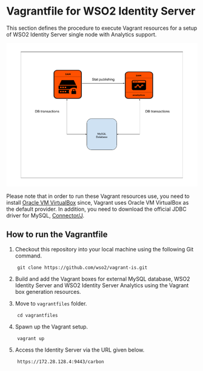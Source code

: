 # Vagrantfile for WSO2 Identity Server

This section defines the procedure to execute Vagrant resources for a setup of WSO2 Identity Server single
node with Analytics support.<br>

![Deployment architecture](deployment-architecture.png)

Please note that in order to run these Vagrant resources use, you need to install
[Oracle VM VirtualBox](http://www.oracle.com/technetwork/server-storage/virtualbox/downloads/index.html)
since, Vagrant uses Oracle VM VirtualBox as the default provider. In addition, you need to download the official JDBC driver
for MySQL, [Connector/J](https://dev.mysql.com/downloads/connector/j/5.1.html).

## How to run the Vagrantfile

1. Checkout this repository into your local machine using the following Git command.

```
    git clone https://github.com/wso2/vagrant-is.git
```

2. Build and add the Vagrant boxes for external MySQL database, WSO2 Identity Server and WSO2 Identity Server Analytics using the Vagrant box generation resources.

3. Move to `vagrantfiles` folder.

```
    cd vagrantfiles
```

4. Spawn up the Vagrant setup.

```
    vagrant up
```
5. Access the Identity Server via the URL given below.

```
    https://172.28.128.4:9443/carbon
```